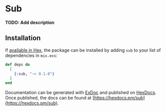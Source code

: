 # Sub

**TODO: Add description**

## Installation

If [available in Hex](https://hex.pm/docs/publish), the package can be installed
by adding `sub` to your list of dependencies in `mix.exs`:

```elixir
def deps do
  [
    {:sub, "~> 0.1.0"}
  ]
end
```

Documentation can be generated with [ExDoc](https://github.com/elixir-lang/ex_doc)
and published on [HexDocs](https://hexdocs.pm). Once published, the docs can
be found at [https://hexdocs.pm/sub](https://hexdocs.pm/sub).

